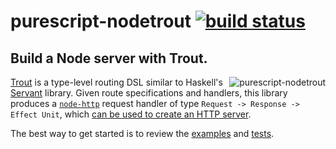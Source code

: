 # purescript-nodetrout [![build status](https://img.shields.io/travis/nsaunders/purescript-nodetrout.svg)](https://travis-ci.org/nsaunders/purescript-nodetrout)
## Build a Node server with Trout.

<img src="https://raw.githubusercontent.com/nsaunders/purescript-nodetrout/master/img/readme-tile.png" alt="purescript-nodetrout" align="right" />

[Trout](https://github.com/purescript-hyper/purescript-trout) is a type-level routing DSL similar to Haskell's [Servant](https://github.com/haskell-servant/servant) library. Given route specifications and handlers, this library produces a [`node-http`](https://github.com/purescript-node/purescript-node-http) request handler of type `Request -> Response -> Effect Unit`, which [can be used to create an HTTP server](https://pursuit.purescript.org/packages/purescript-node-http/5.0.2/docs/Node.HTTP#v:createServer).

The best way to get started is to review the [examples](example) and [tests](test).
